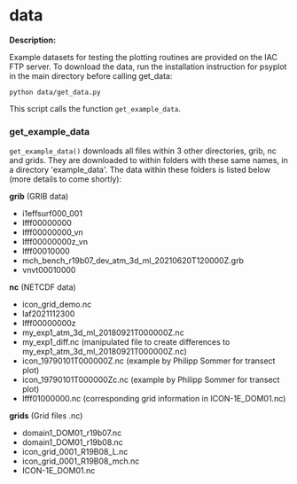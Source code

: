 # data
**Description:**

Example datasets for testing the plotting routines are provided on the IAC FTP server. To download the data, run the installation instruction for psyplot in the main directory before calling get_data:

    python data/get_data.py

This script calls the function `get_example_data`.

### get_example_data
```get_example_data()``` downloads all files within 3 other directories, grib, nc and grids. They are downloaded to within folders with these same names, in a directory 'example_data'. The data within these folders is listed below (more details to come shortly):

**grib** (GRIB data)
* i1effsurf000_001
* lfff00000000
* lfff00000000_vn
* lfff00000000z_vn
* lfff00010000
* mch_bench_r19b07_dev_atm_3d_ml_20210620T120000Z.grb
* vnvt00010000

**nc** (NETCDF data)
* icon_grid_demo.nc
* laf2021112300
* lfff00000000z
* my_exp1_atm_3d_ml_20180921T000000Z.nc
* my_exp1_diff.nc (manipulated file to create differences to my_exp1_atm_3d_ml_20180921T000000Z.nc)
* icon_19790101T000000Z.nc (example by Philipp Sommer for transect plot)
* icon_19790101T000000Zc.nc (example by Philipp Sommer for transect plot)
* lfff01000000.nc (corresponding grid information in ICON-1E_DOM01.nc)

**grids** (Grid files .nc)
* domain1_DOM01_r19b07.nc
* domain1_DOM01_r19b08.nc
* icon_grid_0001_R19B08_L.nc
* icon_grid_0001_R19B08_mch.nc
* ICON-1E_DOM01.nc
